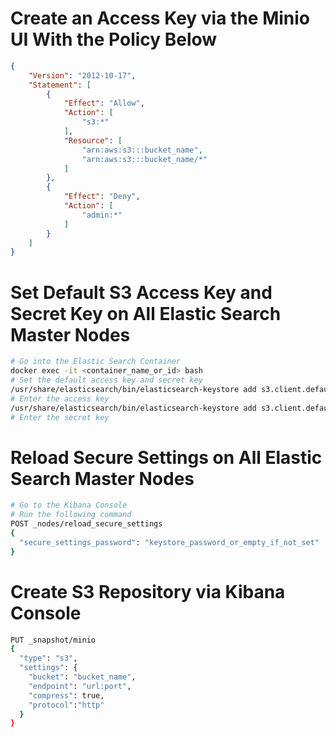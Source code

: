 # Create an Access Key via the Minio UI With the Policy Below
```json
{
    "Version": "2012-10-17",
    "Statement": [
        {
            "Effect": "Allow",
            "Action": [
                "s3:*"
            ],
            "Resource": [
                "arn:aws:s3:::bucket_name",
                "arn:aws:s3:::bucket_name/*"
            ]
        },
        {
            "Effect": "Deny",
            "Action": [
                "admin:*"
            ]
        }
    ]
}
```
# Set Default S3 Access Key and Secret Key on All Elastic Search Master Nodes
```bash
# Go into the Elastic Search Container
docker exec -it <container_name_or_id> bash
# Set the default access key and secret key
/usr/share/elasticsearch/bin/elasticsearch-keystore add s3.client.default.access_key
# Enter the access key
/usr/share/elasticsearch/bin/elasticsearch-keystore add s3.client.default.secret_key
# Enter the secret key
```

# Reload Secure Settings on All Elastic Search Master Nodes
```bash
# Go to the Kibana Console
# Run the following command
POST _nodes/reload_secure_settings
{
  "secure_settings_password": "keystore_password_or_empty_if_not_set" 
}
```
# Create S3 Repository via Kibana Console
```bash
PUT _snapshot/minio
{
  "type": "s3",
  "settings": {
    "bucket": "bucket_name",
    "endpoint": "url:port",
    "compress": true,
    "protocol":"http"
  }
}
```